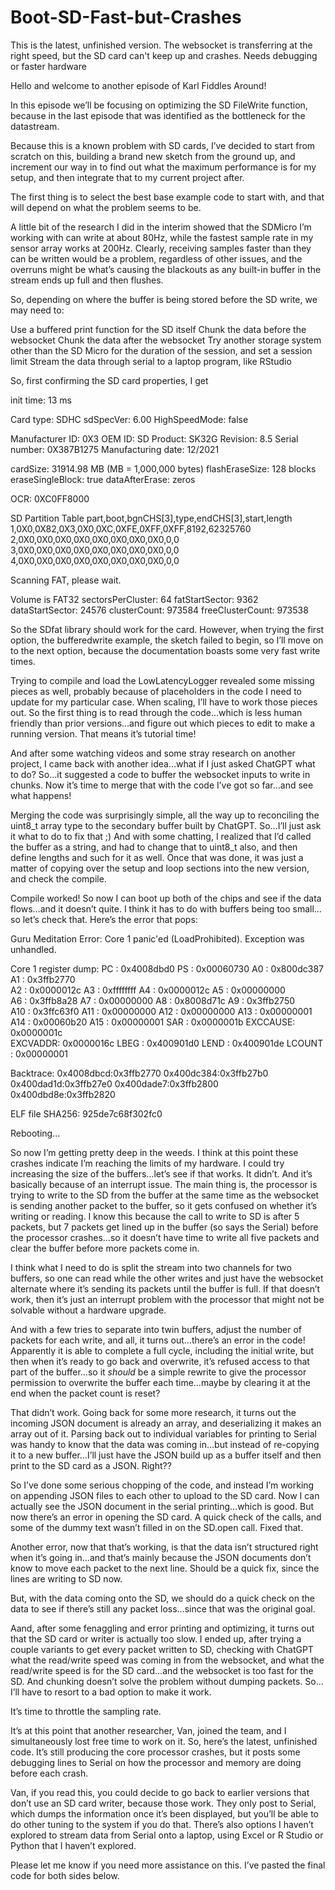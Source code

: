 # Boot-SD-Fast-but-Crashes
This is the latest, unfinished version. The websocket is transferring at the right speed, but the SD card can't keep up and crashes. Needs debugging or faster hardware

Hello and welcome to another episode of 
Karl Fiddles Around!

In this episode we’ll be focusing on optimizing the SD FileWrite function, because in the last episode that was identified as the bottleneck for the datastream. 

Because this is a known problem with SD cards, I’ve decided to start from scratch on this, building a brand new sketch from the ground up, and increment our way in to find out what the maximum performance is for my setup, and then integrate that to my current project after. 

The first thing is to select the best base example code to start with, and that will depend on what the problem seems to be. 

A little bit of the research I did in the interim showed that the SDMicro I’m working with can write at about 80Hz, while the fastest sample rate in my sensor array works at 200Hz. Clearly, receiving samples faster than they can be written would be a problem, regardless of other issues, and the overruns might be what’s causing the blackouts as any built-in buffer in the stream ends up full and then flushes. 

So, depending on where the buffer is being stored before the SD write, we may need to: 

Use a buffered print function for the SD itself
Chunk the data before the websocket
Chunk the data after the websocket
Try another storage system other than the SD Micro for the duration of the session, and set a session limit
Stream the data through serial to a laptop program, like RStudio

So, first confirming the SD card properties, I get 

init time: 13 ms

Card type: SDHC
sdSpecVer: 6.00
HighSpeedMode: false

Manufacturer ID: 0X3
OEM ID: SD
Product: SK32G
Revision: 8.5
Serial number: 0X387B1275
Manufacturing date: 12/2021

cardSize: 31914.98 MB (MB = 1,000,000 bytes)
flashEraseSize: 128 blocks
eraseSingleBlock: true
dataAfterErase: zeros

OCR: 0XC0FF8000

SD Partition Table
part,boot,bgnCHS[3],type,endCHS[3],start,length
1,0X0,0X82,0X3,0X0,0XC,0XFE,0XFF,0XFF,8192,62325760
2,0X0,0X0,0X0,0X0,0X0,0X0,0X0,0X0,0,0
3,0X0,0X0,0X0,0X0,0X0,0X0,0X0,0X0,0,0
4,0X0,0X0,0X0,0X0,0X0,0X0,0X0,0X0,0,0

Scanning FAT, please wait.

Volume is FAT32
sectorsPerCluster: 64
fatStartSector:    9362
dataStartSector:   24576
clusterCount:      973584
freeClusterCount:  973538

So the SDfat library should work for the card. However, when trying the first option, the bufferedwrite example, the sketch failed to begin, so I’ll move on to the next option, because the documentation boasts some very fast write times. 

Trying to compile and load the LowLatencyLogger revealed some missing pieces as well, probably because of placeholders in the code I need to update for my particular case. When scaling, I’ll have to work those pieces out. So the first thing is to read through the code…which is less human friendly than prior versions…and figure out which pieces to edit to make a running version. That means it’s tutorial time!

And after some watching videos and some stray research on another project, I came back with another idea…what if I just asked ChatGPT what to do? So…it suggested a code to buffer the websocket inputs to write in chunks. Now it’s time to merge that with the code I’ve got so far…and see what happens!

Merging the code was surprisingly simple, all the way up to reconciling the uint8_t array type to the secondary buffer built by ChatGPT. So…I’ll just ask it what to do to fix that ;)
And with some chatting, I realized that I’d called the buffer as a string, and had to change that to uint8_t also, and then define lengths and such for it as well. Once that was done, it was just a matter of copying over the setup and loop sections into the new version, and check the compile. 

Compile worked! So now I can boot up both of the chips and see if the data flows…and it doesn’t quite. I think it has to do with buffers being too small…so let’s check that. Here’s the error that pops:

Guru Meditation Error: Core  1 panic'ed (LoadProhibited). Exception was unhandled.

Core  1 register dump:
PC      : 0x4008dbd0  PS      : 0x00060730  A0      : 0x800dc387  A1      : 0x3ffb2770  
A2      : 0x0000012c  A3      : 0xffffffff  A4      : 0x0000012c  A5      : 0x00000000  
A6      : 0x3ffb8a28  A7      : 0x00000000  A8      : 0x8008d71c  A9      : 0x3ffb2750  
A10     : 0x3ffc63f0  A11     : 0x00000000  A12     : 0x00000000  A13     : 0x00000001  
A14     : 0x00060b20  A15     : 0x00000001  SAR     : 0x0000001b  EXCCAUSE: 0x0000001c  
EXCVADDR: 0x0000016c  LBEG    : 0x400901d0  LEND    : 0x400901de  LCOUNT  : 0x00000001  


Backtrace: 0x4008dbcd:0x3ffb2770 0x400dc384:0x3ffb27b0 0x400dad1d:0x3ffb27e0 0x400dade7:0x3ffb2800 0x400dbd8e:0x3ffb2820




ELF file SHA256: 925de7c68f302fc0

Rebooting...

So now I’m getting pretty deep in the weeds. I think at this point these crashes indicate I’m reaching the limits of my hardware. I could try increasing the size of the buffers…let’s see if that works. It didn’t. And it’s basically because of an interrupt issue. The main thing is, the processor is trying to write to the SD from the buffer at the same time as the websocket is sending another packet to the buffer, so it gets confused on whether it’s writing or reading. I know this because the call to write to SD is after 5 packets, but 7 packets get lined up in the buffer (so says the Serial) before the processor crashes…so it doesn’t have time to write all five packets and clear the buffer before more packets come in. 

I think what I need to do is split the stream into two channels for two buffers, so one can read while the other writes and just have the websocket alternate where it’s sending its packets until the buffer is full. If that doesn’t work, then it’s just an interrupt problem with the processor that might not be solvable without a hardware upgrade. 

And with a few tries to separate into twin buffers, adjust the number of packets for each write, and all, it turns out…there’s an error in the code! Apparently it is able to complete a full cycle, including the initial write, but then when it’s ready to go back and overwrite, it’s refused access to that part of the buffer…so it *should* be a simple rewrite to give the processor permission to overwrite the buffer each time…maybe by clearing it at the end when the packet count is reset?

That didn’t work. Going back for some more research, it turns out the incoming JSON document is already an array, and deserializing it makes an array out of it. Parsing back out to individual variables for printing to Serial was handy to know that the data was coming in…but instead of re-copying it to a new buffer…I’ll just have the JSON build up as a buffer itself and then print to the SD card as a JSON. Right??

So I’ve done some serious chopping of the code, and instead I’m working on appending JSON files to each other to upload to the SD card. Now I can actually see the JSON document in the serial printing…which is good. But now there’s an error in opening the SD card. A quick check of the calls, and some of the dummy text wasn’t filled in on the SD.open call. Fixed that. 

Another error, now that that’s working, is that the data isn’t structured right when it’s going in…and that’s mainly because the JSON documents don’t know to move each packet to the next line. Should be a quick fix, since the lines are writing to SD now. 

But, with the data coming onto the SD, we should do a quick check on the data to see if there’s still any packet loss…since that was the original goal. 

Aand, after some fenaggling and error printing and optimizing, it turns out that the SD card or writer is actually too slow. I ended up, after trying a couple variants to get every packet written to SD, checking with ChatGPT what the read/write speed was coming in from the websocket, and what the read/write speed is for the SD card…and the websocket is too fast for the SD. And chunking doesn’t solve the problem without dumping packets. So…I’ll have to resort to a bad option to make it work. 

It’s time to throttle the sampling rate. 

It’s at this point that another researcher, Van, joined the team, and I simultaneously lost free time to work on it. So, here’s the latest, unfinished code. It’s still producing the core processor crashes, but it posts some debugging lines to Serial on how the processor and memory are doing before each crash. 

Van, if you read this, you could decide to go back to earlier versions that don’t use an SD card writer, because those work. They only post to Serial, which dumps the information once it’s been displayed, but you’ll be able to do other tuning to the system if you do that. There’s also options I haven’t explored to stream data from Serial onto a laptop, using Excel or R Studio or Python that I haven’t explored. 

Please let me know if you need more assistance on this. I’ve pasted the final code for both sides below. 
